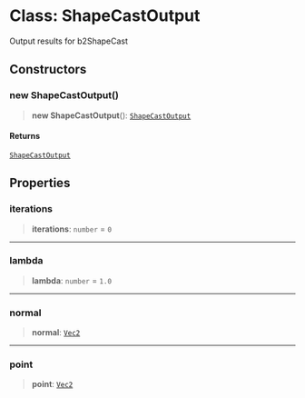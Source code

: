 # Class: ShapeCastOutput

Output results for b2ShapeCast

## Constructors

### new ShapeCastOutput()

> **new ShapeCastOutput**(): [`ShapeCastOutput`](/api/classes/ShapeCastOutput)

#### Returns

[`ShapeCastOutput`](/api/classes/ShapeCastOutput)

## Properties

### iterations

> **iterations**: `number` = `0`

***

### lambda

> **lambda**: `number` = `1.0`

***

### normal

> **normal**: [`Vec2`](/api/classes/Vec2)

***

### point

> **point**: [`Vec2`](/api/classes/Vec2)
